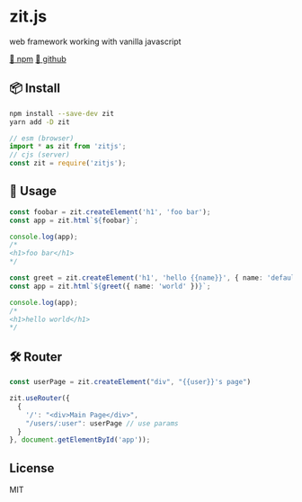 # zit.js

web framework working with vanilla javascript

[🦄 npm](https://www.npmjs.com/package/zitjs)
[📃 github](https://github.com/do4ng/zit)

## 📦 Install

```bash
npm install --save-dev zit
yarn add -D zit
```

```ts
// esm (browser)
import * as zit from 'zitjs';
// cjs (server)
const zit = require('zitjs');
```

## 🚀 Usage

```ts
const foobar = zit.createElement('h1', 'foo bar');
const app = zit.html`${foobar}`;

console.log(app);
/*
<h1>foo bar</h1> 
*/
```

```ts
const greet = zit.createElement('h1', 'hello {{name}}', { name: 'default name' });
const app = zit.html`${greet({ name: 'world' })}`;

console.log(app);
/*
<h1>hello world</h1>
*/
```

## 🛠️ Router

```ts
const userPage = zit.createElement("div", "{{user}}'s page")

zit.useRouter({
  {
    '/': "<div>Main Page</div>",
    "/users/:user": userPage // use params
  }
}, document.getElementById('app'));
```

## License

MIT
